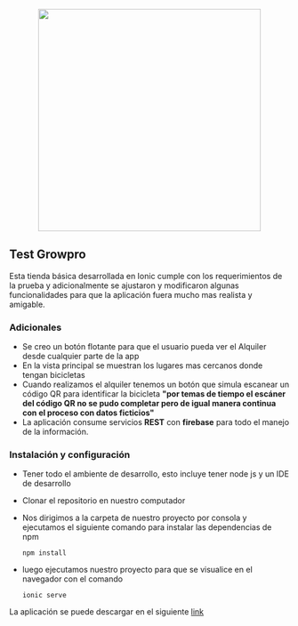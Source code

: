 <p align="center"><a href="https://laravel.com" target="_blank"><img src="https://i.ytimg.com/vi/8GpC0mZXvTc/maxresdefault.jpg" width="400"></a></p>


## Test Growpro

Esta tienda básica desarrollada en Ionic cumple con los requerimientos de la prueba y adicionalmente se ajustaron y modificaron algunas funcionalidades para que la aplicación fuera mucho mas realista y amigable.

### Adicionales 

- Se creo un botón flotante para que el usuario pueda ver el Alquiler desde cualquier parte de la app
- En la vista principal se muestran los lugares mas cercanos donde tengan bicicletas
- Cuando realizamos el alquiler tenemos un botón que simula escanear un código QR para identificar la bicicleta **"por temas de tiempo el escáner del código QR no se pudo completar pero de igual manera continua con el proceso con datos ficticios"**
- La aplicación consume servicios **REST** con **firebase** para todo el manejo de la información.

### Instalación y configuración 

- Tener todo el ambiente de desarrollo, esto incluye tener node js y un IDE de desarrollo
- Clonar el repositorio en nuestro computador 
- Nos dirigimos a la carpeta de nuestro proyecto por consola y ejecutamos el siguiente comando para instalar las dependencias de npm 

    ```npm install```
    
- luego ejecutamos nuestro proyecto para que se visualice en el navegador con el comando 

    ```ionic serve```
    
 
 
 La aplicación se puede descargar en el siguiente [link](https://mega.nz/file/pcJ2WbzT#GghlElnQWG_3BBTVJKiPhWW9BMkGw8SAzJlhQFNeRZw) 
